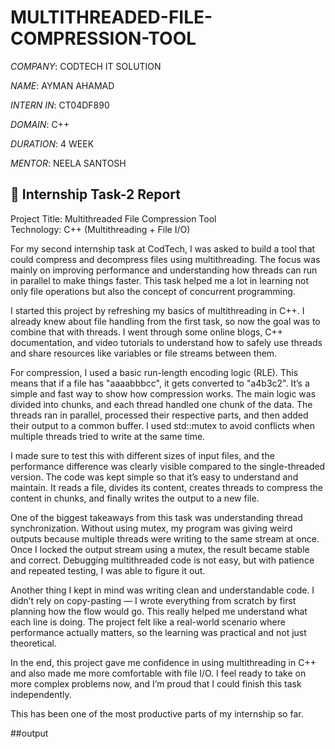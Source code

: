 # MULTITHREADED-FILE-COMPRESSION-TOOL

*COMPANY*: CODTECH IT SOLUTION 

*NAME*: AYMAN AHAMAD

*INTERN IN*: CT04DF890

*DOMAIN*: C++

*DURATION*: 4 WEEK

*MENTOR*: NEELA SANTOSH

## 📌 Internship Task-2 Report  
Project Title: Multithreaded File Compression Tool  
Technology: C++ (Multithreading + File I/O)

For my second internship task at CodTech, I was asked to build a tool that could compress and decompress files using multithreading. The focus was mainly on improving performance and understanding how threads can run in parallel to make things faster. This task helped me a lot in learning not only file operations but also the concept of concurrent programming.

I started this project by refreshing my basics of multithreading in C++. I already knew about file handling from the first task, so now the goal was to combine that with threads. I went through some online blogs, C++ documentation, and video tutorials to understand how to safely use threads and share resources like variables or file streams between them.

For compression, I used a basic run-length encoding logic (RLE). This means that if a file has "aaaabbbcc", it gets converted to "a4b3c2". It’s a simple and fast way to show how compression works. The main logic was divided into chunks, and each thread handled one chunk of the data. The threads ran in parallel, processed their respective parts, and then added their output to a common buffer. I used std::mutex to avoid conflicts when multiple threads tried to write at the same time.

I made sure to test this with different sizes of input files, and the performance difference was clearly visible compared to the single-threaded version. The code was kept simple so that it’s easy to understand and maintain. It reads a file, divides its content, creates threads to compress the content in chunks, and finally writes the output to a new file.

One of the biggest takeaways from this task was understanding thread synchronization. Without using mutex, my program was giving weird outputs because multiple threads were writing to the same stream at once. Once I locked the output stream using a mutex, the result became stable and correct. Debugging multithreaded code is not easy, but with patience and repeated testing, I was able to figure it out.

Another thing I kept in mind was writing clean and understandable code. I didn’t rely on copy-pasting — I wrote everything from scratch by first planning how the flow would go. This really helped me understand what each line is doing. The project felt like a real-world scenario where performance actually matters, so the learning was practical and not just theoretical.

In the end, this project gave me confidence in using multithreading in C++ and also made me more comfortable with file I/O. I feel ready to take on more complex problems now, and I’m proud that I could finish this task independently.

This has been one of the most productive parts of my internship so far.

##output

